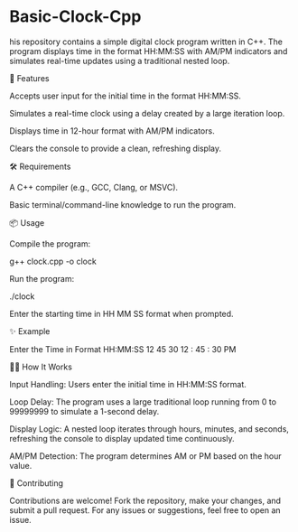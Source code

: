 # Basic-Clock-Cpp
his repository contains a simple digital clock program written in C++. The program displays time in the format HH:MM:SS with AM/PM indicators and simulates real-time updates using a traditional nested loop.

🚀 Features

Accepts user input for the initial time in the format HH:MM:SS.

Simulates a real-time clock using a delay created by a large iteration loop.

Displays time in 12-hour format with AM/PM indicators.

Clears the console to provide a clean, refreshing display.

🛠️ Requirements

A C++ compiler (e.g., GCC, Clang, or MSVC).

Basic terminal/command-line knowledge to run the program.

📦 Usage

Compile the program:

g++ clock.cpp -o clock

Run the program:

./clock

Enter the starting time in HH MM SS format when prompted.

✨ Example

Enter the Time in Format HH:MM:SS
12 45 30
12 : 45 : 30 PM

🧑‍💻 How It Works

Input Handling: Users enter the initial time in HH:MM:SS format.

Loop Delay: The program uses a large traditional loop running from 0 to 99999999 to simulate a 1-second delay.

Display Logic: A nested loop iterates through hours, minutes, and seconds, refreshing the console to display updated time continuously.

AM/PM Detection: The program determines AM or PM based on the hour value.

🤝 Contributing

Contributions are welcome! Fork the repository, make your changes, and submit a pull request. For any issues or suggestions, feel free to open an issue.
